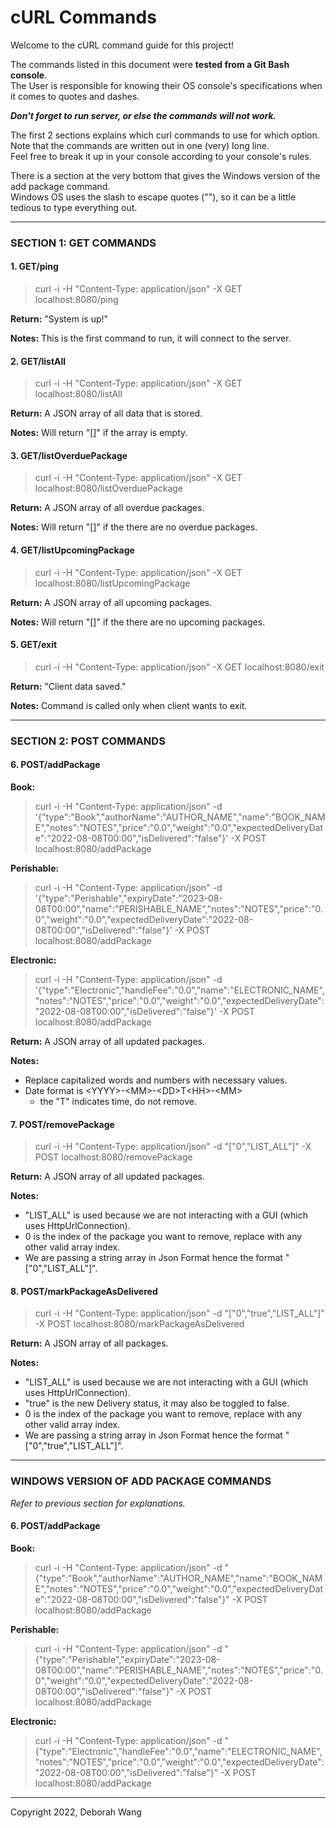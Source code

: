 # cURL Commands

Welcome to the cURL command guide for this project!

The commands listed in this document were **tested from a Git Bash console**.  
The User is responsible for knowing their OS console's specifications when it comes to quotes and dashes.

***Don't forget to run server, or else the commands will not work.***

The first 2 sections explains which curl commands to use for which option.  
Note that the commands are written out in one (very) long line.  
Feel free to break it up in your console according to your console's rules.  

There is a section at the very bottom that gives the Windows version of the add package command.  
Windows OS uses the slash to escape quotes (""), so it can be a little tedious to type everything out.

---

### SECTION 1: GET COMMANDS

#### 1. **GET/ping**  
> curl -i -H "Content-Type: application/json" -X GET localhost:8080/ping  

**Return:** "System is up!"

**Notes:** This is the first command to run, it will connect to the server.

#### 2. **GET/listAll**  
> curl -i -H "Content-Type: application/json" -X GET localhost:8080/listAll

**Return:** A JSON array of all data that is stored.

**Notes:** Will return "[]" if the array is empty.

#### 3. **GET/listOverduePackage**
> curl -i -H "Content-Type: application/json" -X GET localhost:8080/listOverduePackage

**Return:** A JSON array of all overdue packages.

**Notes:** Will return "[]" if the there are no overdue packages.

#### 4. **GET/listUpcomingPackage**
> curl -i -H "Content-Type: application/json" -X GET localhost:8080/listUpcomingPackage

**Return:** A JSON array of all upcoming packages.

**Notes:** Will return "[]" if the there are no upcoming packages.

#### 5. **GET/exit**
> curl -i -H "Content-Type: application/json" -X GET localhost:8080/exit

**Return:** "Client data saved."

**Notes:** Command is called only when client wants to exit.

---

### SECTION 2: POST COMMANDS

#### 6. POST/addPackage
**Book:**
> curl -i -H "Content-Type: application/json" -d '{"type":"Book","authorName":"AUTHOR_NAME","name":"BOOK_NAME","notes":"NOTES","price":"0.0","weight":"0.0","expectedDeliveryDate":"2022-08-08T00:00","isDelivered":"false"}' -X POST localhost:8080/addPackage

**Perishable:**
> curl -i -H "Content-Type: application/json" -d '{"type":"Perishable","expiryDate":"2023-08-08T00:00","name":"PERISHABLE_NAME","notes":"NOTES","price":"0.0","weight":"0.0","expectedDeliveryDate":"2022-08-08T00:00","isDelivered":"false"}' -X POST localhost:8080/addPackage

**Electronic:**
> curl -i -H "Content-Type: application/json" -d '{"type":"Electronic","handleFee":"0.0","name":"ELECTRONIC_NAME","notes":"NOTES","price":"0.0","weight":"0.0","expectedDeliveryDate":"2022-08-08T00:00","isDelivered":"false"}' -X POST localhost:8080/addPackage

**Return:** A JSON array of all updated packages.

**Notes:**
- Replace capitalized words and numbers with necessary values.
- Date format is \<YYYY\>-\<MM\>-\<DD\>T\<HH\>-\<MM\>
  - the "T" indicates time, do not remove.

#### 7. **POST/removePackage**
> curl -i -H "Content-Type: application/json" -d "["0","LIST_ALL"]" -X POST localhost:8080/removePackage

**Return:** A JSON array of all updated packages.

**Notes:**
- "LIST_ALL" is used because we are not interacting with a GUI (which uses HttpUrlConnection).
-  0 is the index of the package you want to remove, replace with any other valid array index.
-  We are passing a string array in Json Format hence the format "["0","LIST_ALL"]".

#### 8. **POST/markPackageAsDelivered**
> curl -i -H "Content-Type: application/json" -d "["0","true","LIST_ALL"]" -X POST localhost:8080/markPackageAsDelivered

**Return:** A JSON array of all packages.

**Notes:**
- "LIST_ALL" is used because we are not interacting with a GUI (which uses HttpUrlConnection).
- "true" is the new Delivery status, it may also be toggled to false.
-  0 is the index of the package you want to remove, replace with any other valid array index.
-  We are passing a string array in Json Format hence the format "["0","true","LIST_ALL"]".

---

### WINDOWS VERSION OF ADD PACKAGE COMMANDS

*Refer to previous section for explanations.*

#### 6. **POST/addPackage**
**Book:**
> curl -i -H "Content-Type: application/json" -d "{\"type\":\"Book\",\"authorName\":\"AUTHOR_NAME\",\"name\":\"BOOK_NAME\",\"notes\":\"NOTES\",\"price\":\"0.0\",\"weight\":\"0.0\",\"expectedDeliveryDate\":\"2022-08-08T00:00\",\"isDelivered\":\"false\"}" -X POST localhost:8080/addPackage

**Perishable:**
> curl -i -H "Content-Type: application/json" -d "{\"type\":\"Perishable\",\"expiryDate\":\"2023-08-08T00:00\",\"name\":\"PERISHABLE_NAME\",\"notes\":\"NOTES\",\"price\":\"0.0\",\"weight\":\"0.0\",\"expectedDeliveryDate\":\"2022-08-08T00:00\",\"isDelivered\":\"false\"}" -X POST localhost:8080/addPackage

**Electronic:**
> curl -i -H "Content-Type: application/json" -d "{\"type\":\"Electronic\",\"handleFee\":\"0.0\",\"name\":\"ELECTRONIC_NAME\",\"notes\":\"NOTES\",\"price\":\"0.0\",\"weight\":\"0.0\",\"expectedDeliveryDate\":\"2022-08-08T00:00\",\"isDelivered\":\"false\"}" -X POST localhost:8080/addPackage

---

Copyright 2022, Deborah Wang